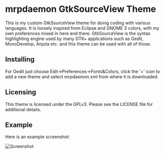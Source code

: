 mrpdaemon GtkSourceView Theme
=============================

This is my custom GtkSourceView theme for doing coding with various
languages. It is loosely inspired from Eclipse and GNOME 3 colors, with my own
preferences mixed in here and there. GtkSourceView is the syntax highlighting
engine used by many GTK+ applications such as Gedit, MonoDevelop, Anjuta etc.
and this theme can be used with all of those.

## Installing

For Gedit just choose Edit->Preferences->Fonts&Colors, click the '+' icon to
add a new theme and select mrpdaemon.xml from where it is downloaded.

## Licensing

This theme is licensed under the GPLv3. Please see the LICENSE file for
additional details.

## Example

Here is an example screenshot:

![Screenshot](https://raw.github.com/mrpdaemon/gtksourceview-theme/master/screenshot.png)
